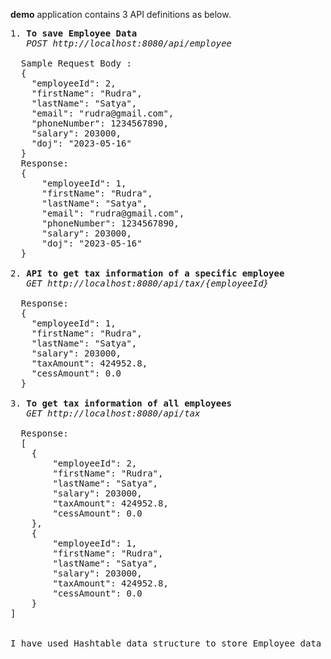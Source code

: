 
**demo** application contains 3 API definitions as below. 
<pre>
1. <b>To save Employee Data</b>
   <i>POST http://localhost:8080/api/employee </i>
  
  Sample Request Body :   
  {
    "employeeId": 2,
    "firstName": "Rudra",
    "lastName": "Satya",
    "email": "rudra@gmail.com",
    "phoneNumber": 1234567890,
    "salary": 203000,
    "doj": "2023-05-16"
  }
  Response:
  {
      "employeeId": 1,
      "firstName": "Rudra",
      "lastName": "Satya",
      "email": "rudra@gmail.com",
      "phoneNumber": 1234567890,
      "salary": 203000,
      "doj": "2023-05-16"
  }

2. <b>API to get tax information of a specific employee</b>
   <i>GET http://localhost:8080/api/tax/{employeeId}</i>

  Response:
  {
    "employeeId": 1,
    "firstName": "Rudra",
    "lastName": "Satya",
    "salary": 203000,
    "taxAmount": 424952.8,
    "cessAmount": 0.0
  }
  
3. <b>To get tax information of all employees</b>
   <i>GET http://localhost:8080/api/tax</i>

  Response:
  [
    {
        "employeeId": 2,
        "firstName": "Rudra",
        "lastName": "Satya",
        "salary": 203000,
        "taxAmount": 424952.8,
        "cessAmount": 0.0
    },
    {
        "employeeId": 1,
        "firstName": "Rudra",
        "lastName": "Satya",
        "salary": 203000,
        "taxAmount": 424952.8,
        "cessAmount": 0.0
    }
]


I have used Hashtable data structure to store Employee data as temporary. At the same place we can use any Database repository logic to save data persistantly
</pre>
